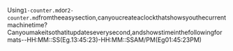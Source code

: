 Using`1-counter.md`or`2-counter.md`fromtheeasysection,canyoucreateaclockthatshowsyouthecurrentmachinetime?Canyoumakeitsothatitupdateseverysecond,andshowstimeinthefollowingformats--HH:MM::SS(Eg.13:45:23)-HH:MM::SSAM/PM(Eg01:45:23PM)